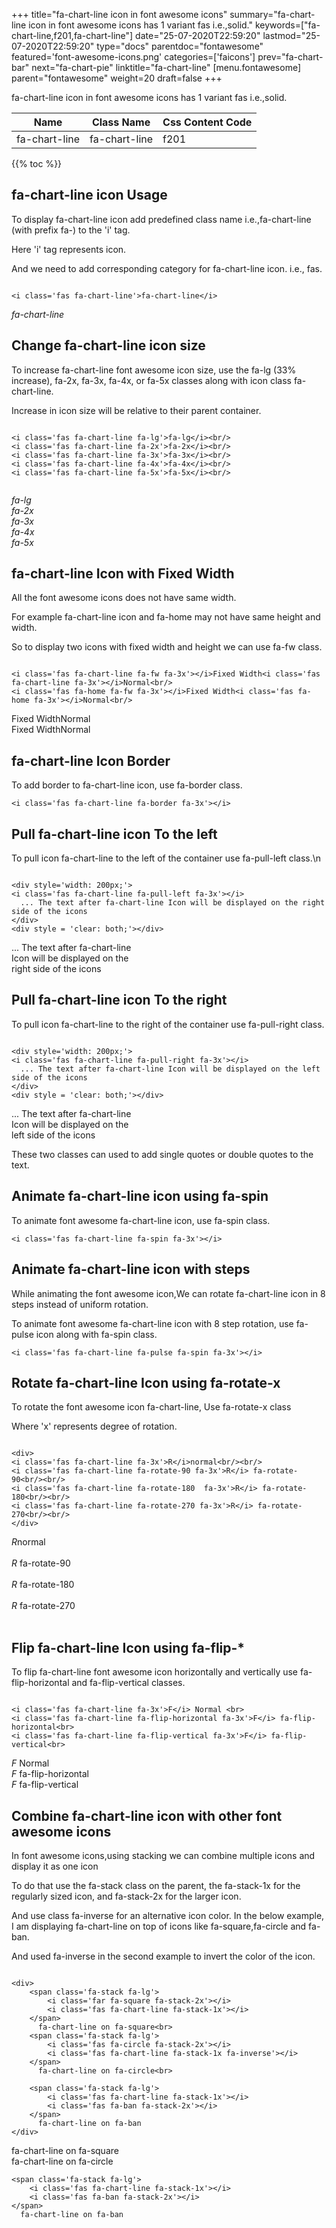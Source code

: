 +++
title="fa-chart-line icon in font awesome icons"
summary="fa-chart-line icon in font awesome icons has 1 variant fas i.e.,solid."
keywords=["fa-chart-line,f201,fa-chart-line"]
date="25-07-2020T22:59:20"
lastmod="25-07-2020T22:59:20"
type="docs"
parentdoc="fontawesome"
featured='font-awesome-icons.png'
categories=['faicons']
prev="fa-chart-bar"
next="fa-chart-pie"
linktitle="fa-chart-line"
[menu.fontawesome]
parent="fontawesome"
weight=20
draft=false
+++


fa-chart-line icon in font awesome icons has 1 variant fas i.e.,solid.

<div class='table-responsive'><table class='table'><thead><tr><th>Name</th><th>Class Name</th><th>Css Content Code</th></tr></thead><tbody><tr><td>fa-chart-line</td><td>fa-chart-line</td><td>f201</td></tr></tbody></table></div>


{{% toc %}}


## fa-chart-line icon Usage

To display fa-chart-line icon add predefined class name i.e.,fa-chart-line (with prefix fa-) to the 'i' tag.

Here 'i' tag represents icon.

And we need to add corresponding category for fa-chart-line icon. i.e., fas.


```

<i class='fas fa-chart-line'>fa-chart-line</i>
```

<i class='fas fa-chart-line'>fa-chart-line</i>




## Change fa-chart-line icon size
To increase fa-chart-line font awesome icon size, use the fa-lg (33% increase), fa-2x, fa-3x, fa-4x, or fa-5x classes along with icon class fa-chart-line.

Increase in icon size will be relative to their parent container. 

```

<i class='fas fa-chart-line fa-lg'>fa-lg</i><br/>
<i class='fas fa-chart-line fa-2x'>fa-2x</i><br/>
<i class='fas fa-chart-line fa-3x'>fa-3x</i><br/>
<i class='fas fa-chart-line fa-4x'>fa-4x</i><br/>
<i class='fas fa-chart-line fa-5x'>fa-5x</i><br/>
            
```

<i class='fas fa-chart-line fa-lg'>fa-lg</i><br/>
<i class='fas fa-chart-line fa-2x'>fa-2x</i><br/>
<i class='fas fa-chart-line fa-3x'>fa-3x</i><br/>
<i class='fas fa-chart-line fa-4x'>fa-4x</i><br/>
<i class='fas fa-chart-line fa-5x'>fa-5x</i><br/>
            



## fa-chart-line Icon with Fixed Width 

All the font awesome icons does not have same width.

For example fa-chart-line icon and fa-home may not have same height and width.

So to display two icons with fixed width and height we can use fa-fw class.


```

<i class='fas fa-chart-line fa-fw fa-3x'></i>Fixed Width<i class='fas fa-chart-line fa-3x'></i>Normal<br/>
<i class='fas fa-home fa-fw fa-3x'></i>Fixed Width<i class='fas fa-home fa-3x'></i>Normal<br/>
```

<i class='fas fa-chart-line fa-fw fa-3x'></i>Fixed Width<i class='fas fa-chart-line fa-3x'></i>Normal<br/>
<i class='fas fa-home fa-fw fa-3x'></i>Fixed Width<i class='fas fa-home fa-3x'></i>Normal<br/>



## fa-chart-line Icon Border 

To add border to fa-chart-line icon, use fa-border class.


```
<i class='fas fa-chart-line fa-border fa-3x'></i>

```
<i class='fas fa-chart-line fa-border fa-3x'></i>





## Pull fa-chart-line icon To the left

To pull icon fa-chart-line to the left of the container use fa-pull-left class.\n

```

<div style='width: 200px;'>
<i class='fas fa-chart-line fa-pull-left fa-3x'></i>
  ... The text after fa-chart-line Icon will be displayed on the right side of the icons
</div>
<div style = 'clear: both;'></div>
```

<div style='width: 200px;'>
<i class='fas fa-chart-line fa-pull-left fa-3x'></i>
  ... The text after fa-chart-line Icon will be displayed on the right side of the icons
</div>
<div style = 'clear: both;'></div>




## Pull fa-chart-line icon To the right
To pull icon fa-chart-line to the right of the container use fa-pull-right class.

```

<div style='width: 200px;'>
<i class='fas fa-chart-line fa-pull-right fa-3x'></i>
  ... The text after fa-chart-line Icon will be displayed on the left side of the icons
</div>
<div style = 'clear: both;'></div>
```

<div style='width: 200px;'>
<i class='fas fa-chart-line fa-pull-right fa-3x'></i>
  ... The text after fa-chart-line Icon will be displayed on the left side of the icons
</div>
<div style = 'clear: both;'></div>

These two classes can used to add single quotes or double quotes to the text.


## Animate fa-chart-line icon using fa-spin
To animate font awesome fa-chart-line icon, use fa-spin class.

```
<i class='fas fa-chart-line fa-spin fa-3x'></i>
```
<i class='fas fa-chart-line fa-spin fa-3x'></i>




## Animate fa-chart-line icon with steps
While animating the font awesome icon,We can rotate fa-chart-line icon in 8 steps instead of uniform rotation.

To animate font awesome fa-chart-line icon with 8 step rotation, use fa-pulse icon along with fa-spin class.


```
<i class='fas fa-chart-line fa-pulse fa-spin fa-3x'></i>

```
<i class='fas fa-chart-line fa-pulse fa-spin fa-3x'></i>





## Rotate fa-chart-line Icon using fa-rotate-x
To rotate the font awesome icon fa-chart-line, Use fa-rotate-x class

Where 'x' represents degree of rotation.


```

<div>
<i class='fas fa-chart-line fa-3x'>R</i>normal<br/><br/>
<i class='fas fa-chart-line fa-rotate-90 fa-3x'>R</i> fa-rotate-90<br/><br/> 
<i class='fas fa-chart-line fa-rotate-180  fa-3x'>R</i> fa-rotate-180<br/><br/> 
<i class='fas fa-chart-line fa-rotate-270 fa-3x'>R</i> fa-rotate-270<br/><br/>
</div>
```

<div>
<i class='fas fa-chart-line fa-3x'>R</i>normal<br/><br/>
<i class='fas fa-chart-line fa-rotate-90 fa-3x'>R</i> fa-rotate-90<br/><br/> 
<i class='fas fa-chart-line fa-rotate-180  fa-3x'>R</i> fa-rotate-180<br/><br/> 
<i class='fas fa-chart-line fa-rotate-270 fa-3x'>R</i> fa-rotate-270<br/><br/>
</div>




## Flip fa-chart-line Icon using fa-flip-*
To flip fa-chart-line font awesome icon horizontally and vertically use fa-flip-horizontal and fa-flip-vertical classes. 

```

<i class='fas fa-chart-line fa-3x'>F</i> Normal <br>
<i class='fas fa-chart-line fa-flip-horizontal fa-3x'>F</i> fa-flip-horizontal<br>
<i class='fas fa-chart-line fa-flip-vertical fa-3x'>F</i> fa-flip-vertical<br>
```

<i class='fas fa-chart-line fa-3x'>F</i> Normal <br>
<i class='fas fa-chart-line fa-flip-horizontal fa-3x'>F</i> fa-flip-horizontal<br>
<i class='fas fa-chart-line fa-flip-vertical fa-3x'>F</i> fa-flip-vertical<br>




## Combine fa-chart-line icon with other font awesome icons
In font awesome icons,using stacking we can combine multiple icons and display it as one icon 

To do that use the fa-stack class on the parent, the fa-stack-1x for the regularly sized icon, and fa-stack-2x for the larger icon.

And use class fa-inverse for an alternative icon color. 
In the below example, I am displaying fa-chart-line on top of icons like fa-square,fa-circle and fa-ban.

And used fa-inverse in the second example to invert the color of the icon.

```

<div>
    <span class='fa-stack fa-lg'>
        <i class='far fa-square fa-stack-2x'></i>
        <i class='fas fa-chart-line fa-stack-1x'></i>
    </span>
      fa-chart-line on fa-square<br>
    <span class='fa-stack fa-lg'>
        <i class='fas fa-circle fa-stack-2x'></i>
        <i class='fas fa-chart-line fa-stack-1x fa-inverse'></i>
    </span>
      fa-chart-line on fa-circle<br>

    <span class='fa-stack fa-lg'>
        <i class='fas fa-chart-line fa-stack-1x'></i>
        <i class='fas fa-ban fa-stack-2x'></i>
    </span>
      fa-chart-line on fa-ban
</div>
```

<div>
    <span class='fa-stack fa-lg'>
        <i class='far fa-square fa-stack-2x'></i>
        <i class='fas fa-chart-line fa-stack-1x'></i>
    </span>
      fa-chart-line on fa-square<br>
    <span class='fa-stack fa-lg'>
        <i class='fas fa-circle fa-stack-2x'></i>
        <i class='fas fa-chart-line fa-stack-1x fa-inverse'></i>
    </span>
      fa-chart-line on fa-circle<br>

    <span class='fa-stack fa-lg'>
        <i class='fas fa-chart-line fa-stack-1x'></i>
        <i class='fas fa-ban fa-stack-2x'></i>
    </span>
      fa-chart-line on fa-ban
</div>






